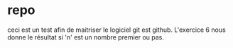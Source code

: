# repo
ceci est un test afin de maitriser le logiciel git est github.
L'exercice 6 nous donne le résultat si 'n' est un nombre premier ou pas. 